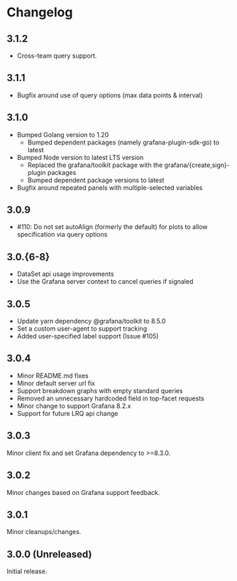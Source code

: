# Changelog

## 3.1.2

- Cross-team query support.

## 3.1.1

- Bugfix around use of query options (max data points &amp; interval)

## 3.1.0

- Bumped Golang version to 1.20
  - Bumped dependent packages (namely grafana-plugin-sdk-go) to latest
- Bumped Node version to latest LTS version
  - Replaced the grafana/toolkit package with the grafana/{create,sign}-plugin packages
  - Bumped dependent package versions to latest
- Bugfix around repeated panels with multiple-selected variables

## 3.0.9

- #110: Do not set autoAlign (formerly the default) for plots to allow specification via query options

## 3.0.{6-8}

- DataSet api usage improvements
- Use the Grafana server context to cancel queries if signaled

## 3.0.5

- Update yarn dependency @grafana/toolkit to 8.5.0
- Set a custom user-agent to support tracking
- Added user-specified label support (Issue #105)

## 3.0.4

- Minor README.md fixes
- Minor default server url fix
- Support breakdown graphs with empty standard queries
- Removed an unnecessary hardcoded field in top-facet requests
- Minor change to support Grafana 8.2.x
- Support for future LRQ api change

## 3.0.3

Minor client fix and set Grafana dependency to &gt;=8.3.0.

## 3.0.2

Minor changes based on Grafana support feedback.

## 3.0.1

Minor cleanups/changes.

## 3.0.0 (Unreleased)

Initial release.
